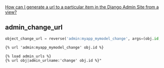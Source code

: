 [How can I generate a url to a particular item in the Django Admin Site from a view?](http://stackoverflow.com/questions/8057722/how-can-i-generate-a-url-to-a-particular-item-in-the-django-admin-site-from-a-vi)


## admin_change_url


~~~py
object_change_url = reverse('admin:myapp_mymodel_change', args=(obj.id,))
~~~

~~~html
{% url 'admin:myapp_mymodel_change' obj.id %}
~~~

~~~html
{% load admin_urls %}
{% url obj|admin_urlname:'change' obj.id %}"
~~~
